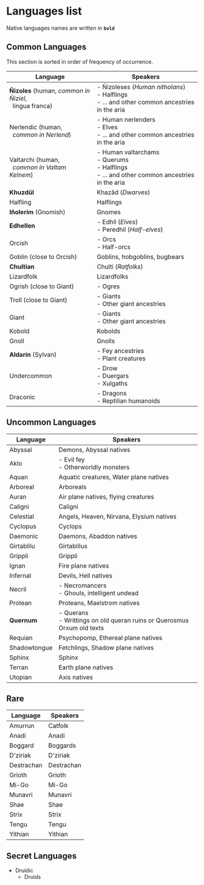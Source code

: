 # Languages list

Native languages names are written in <b>`bold`</b>

## Common Languages

This section is sorted in order of frequency of occurrence.

| Language                                                              | Speakers                                                                                         |
| --------------------------------------------------------------------- | ------------------------------------------------------------------------------------------------ |
| **Ñizoles** (human, *common in Ñiziel*,<br>&nbsp;&nbsp;lingua franca) | - Ñizoleses (*Human nitholans*) <br>- Halflings<br>- ... and other common ancestries in the aria |
| Nerlendic (human,<br>&nbsp;&nbsp;*common in Nerlend*)                 | - Human nerlenders<br>- Elves<br>- ... and other common ancestries in the aria                   |
| Valtarchi (human,<br>&nbsp;&nbsp;*common in Valtam Kelnem*)           | - Human valtarchams<br>- Querums<br>- Halflings<br>- ... and other common ancestries in the aria |
| **Khuzdûl**                                                           | Khazâd (*Dwarves*)                                                                               |
| Halfling                                                              | Halflings                                                                                        |
| **Iñolerim** (Gnomish)                                                    | Gnomes                                                                                           |
| **Edhellen**                                                          | - Edhil (*Elves*)  <br>- Peredhil (*Half-elves*)                                                 |
| Orcish                                                                | - Orcs   <br>- Half-orcs                                                                         |
| Goblin (close to Orcish)                                              | Goblins, hobgoblins, bugbears                                                                    |
| **Chultian**                                                          | Chulti (*Ratfolks*)                                                                              |
| Lizardfolk                                                            | Lizardfolks                                                                                      |
| Ogrish (close to Giant)                                               | - Ogres                                                                                          |
| Troll (close to Giant)                                                | - Giants <br>- Other giant ancestries                                                            |
| Giant                                                                 | - Giants <br>- Other giant ancestries                                                            |
| Kobold                                                                | Kobolds                                                                                          |
| Gnoll                                                                 | Gnolls                                                                                           |
| **Aldarin** (Sylvan)                                                  | - Fey ancestries   <br>- Plant creatures                                                         |
| Undercommon                                                           | - Drow   <br>- Duergars   <br>- Xulgaths                                                         |
| Draconic                                                              | - Dragons  <br>- Reptilian humanoids                                                             |

## Uncommon Languages

<!-- human nagas | Azlanti (neo queran)      | Azarketi                                                                  | -->
<!-- aquatic creatures | Alghollthu (neo queran)   | Azarketi                                                                  | -->
<!-- crown of the world lang | Erutaki      |                                                                           | -->
<!-- south continent | Garundi      |                                                                           | -->
<!-- nerlendic | Hallit       |                                                                           | -->
<!-- nerlendic | Skald        |                                                                           | -->
<!-- dead language of the Jistka Imperium| Jistkan      |                                                                           | -->
<!-- not sure of this one creature | Jyoti        |                                                                           | -->
<!-- not sure of this one creature | Shoony       |                                                                           | -->
<!--  Great Padishah Empire of Kelesh | Kelish       |                                                                           | -->
<!-- Mwangi tribesfolk and civilizations | Mwangi       |                                                                           | -->
<!-- Osiriani humans | Osiriani     |                                                                           | -->
<!-- east south human | Shoanti      |                                                                           | -->
<!-- dead language human| Thassilonian |                                                                           | -->
<!-- common eastern language | Tien         |                                                                           | -->
<!-- cygan human  lang| Varisian     |                                                                           | -->
<!-- north humans | Varki        |                                                                           | -->
<!-- human east south | Vudrani      |                                                                           | -->
| Language     | Speakers                                                                  |
| ------------ | ------------------------------------------------------------------------- |
| Abyssal      | Demons, Abyssal natives                                                   |
| Aklo         | - Evil fey  <br>- Otherworldly monsters                                   |
| Aquan        | Aquatic creatures, Water plane natives                                    |
| Arboreal     | Arboreals                                                                 |
| Auran        | Air plane natives, flying creatures                                       |
| Caligni      | Caligni                                                                   |
| Celestial    | Angels, Heaven, Nirvana, Elysium natives                                  |
| Cyclopus     | Cyclops                                                                   |
| Daemonic     | Daemons, Abaddon natives                                                  |
| Girtablilu   | Girtablilus                                                               |
| Grippli      | Grippli                                                                   |
| Ignan        | Fire plane natives                                                        |
| Infernal     | Devils, Hell natives                                                      |
| Necril       | - Necromancers  <br>- Ghouls, intelligent undead                          |
| Protean      | Proteans, Maelstrom natives                                               |
| **Quernum**  | - Querans<br>- Writtings on old queran ruins or Querosmus Orxum old texts |
| Requian      | Psychopomp, Ethereal plane natives                                        |
| Shadowtongue | Fetchlings, Shadow plane natives                                          |
| Sphinx       | Sphinx                                                                    |
| Terran       | Earth plane natives                                                       |
| Utopian      | Axis natives                                                              |

## Rare
<!-- | Androffan  | Android    | -->
<!-- Kovintal -->
<!-- | Vishkanyan | Vishkanyan | -->
<!-- | Adlet      | Adlet      | -->
<!-- | Samsaran   | Samsaran   | -->
<!-- | Vanara     | Vanara     | -->
<!-- | Sasquatch  | Sasquatch  | -->

| Language   | Speakers   |
| ---------- | ---------- |
| Amurrun    | Catfolk    |
| Anadi      | Anadi      |
| Boggard    | Boggards   |
| D'ziriak   | D'ziriak   |
| Destrachan | Destrachan |
| Grioth     | Grioth     |
| Mi-Go      | Mi-Go      |
| Munavri    | Munavri    |
| Shae       | Shae       |
| Strix      | Strix      |
| Tengu      | Tengu      |
| Yithian    | Yithian    |

## Secret Languages

- Druidic
    - Druids
